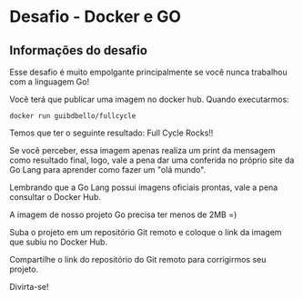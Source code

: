 # Desafio - Docker e GO

## Informações do desafio

Esse desafio é muito empolgante principalmente se você nunca trabalhou com a linguagem Go!


Você terá que publicar uma imagem no docker hub. Quando executarmos:


```
docker run guibdbello/fullcycle
```


Temos que ter o seguinte resultado: Full Cycle Rocks!!


Se você perceber, essa imagem apenas realiza um print da mensagem como resultado final, logo,
vale a pena dar uma conferida no próprio site da Go Lang para aprender como fazer um "olá mundo".


Lembrando que a Go Lang possui imagens oficiais prontas, vale a pena consultar o Docker Hub.

A imagem de nosso projeto Go precisa ter menos de 2MB =)


Suba o projeto em um repositório Git remoto e coloque o link da imagem que subiu no Docker Hub.


Compartilhe o link do repositório do Git remoto para corrigirmos seu projeto.


Divirta-se!
